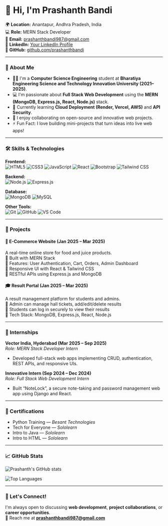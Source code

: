 
# 👋 Hi, I'm Prashanth Bandi

🌍 **Location:** Anantapur, Andhra Pradesh, India  
💻 **Role:** MERN Stack Developer  
📧 **Email:** [prashanthbandi987@gmail.com](mailto:prashanthbandi987@gmail.com)  
🔗 **LinkedIn:** [Your LinkedIn Profile](#)  
🔗 **GitHub:** [github.com/prashanthbandi](#)

---

### 🚀 About Me

- 👨‍🎓 I'm a **Computer Science Engineering** student at **Bharatiya Engineering Science and Technology Innovation University (2021–2025)**.  
- 💻 I'm passionate about **Full Stack Web Development** using the **MERN (MongoDB, Express.js, React, Node.js)** stack.  
- 🌱 Currently learning **Cloud Deployment (Render, Vercel, AWS)** and **API Security**.  
- 🤝 I enjoy collaborating on open-source and innovative web projects.  
- ⚡ Fun Fact: I love building mini-projects that turn ideas into live web apps!

---

### 🛠️ Skills & Technologies

**Frontend:**  
![HTML5](https://img.shields.io/badge/-HTML5-E34F26?logo=html5&logoColor=white)
![CSS3](https://img.shields.io/badge/-CSS3-1572B6?logo=css3)
![JavaScript](https://img.shields.io/badge/-JavaScript-F7DF1E?logo=javascript&logoColor=black)
![React](https://img.shields.io/badge/-React-61DAFB?logo=react&logoColor=black)
![Bootstrap](https://img.shields.io/badge/-Bootstrap-563D7C?logo=bootstrap&logoColor=white)
![Tailwind CSS](https://img.shields.io/badge/-TailwindCSS-38B2AC?logo=tailwind-css&logoColor=white)

**Backend:**  
![Node.js](https://img.shields.io/badge/-Node.js-339933?logo=node.js&logoColor=white)
![Express.js](https://img.shields.io/badge/-Express.js-000000?logo=express&logoColor=white)

**Database:**  
![MongoDB](https://img.shields.io/badge/-MongoDB-47A248?logo=mongodb&logoColor=white)
![MySQL](https://img.shields.io/badge/-MySQL-4479A1?logo=mysql&logoColor=white)

**Other Tools:**  
![Git](https://img.shields.io/badge/-Git-F05032?logo=git&logoColor=white)
![GitHub](https://img.shields.io/badge/-GitHub-181717?logo=github)
![VS Code](https://img.shields.io/badge/-VS%20Code-007ACC?logo=visual-studio-code&logoColor=white)

---

### 💼 Projects

#### 🛒 E-Commerce Website (Jan 2025 – Mar 2025)
A real-time online store for food and juice products.  
🔹 Built with MERN Stack  
🔹 Features: User Authentication, Cart, Orders, Admin Dashboard  
🔹 Responsive UI with React & Tailwind CSS  
🔹 RESTful APIs using Express.js and MongoDB

#### 🎓 Result Portal (Jan 2025 – Mar 2025)
A result management platform for students and admins.  
🔹 Admin can manage hall tickets, add/edit/delete results  
🔹 Students can log in securely to view their results  
🔹 Tech Stack: MongoDB, Express.js, React, Node.js

---

### 💼 Internships

**Vector India, Hyderabad (Mar 2025 – Sep 2025)**  
*Role: MERN Stack Developer Intern*  
- Developed full-stack web apps implementing CRUD, authentication, REST APIs, and responsive UIs.

**Innovative Intern (Sep 2024 – Dec 2024)**  
*Role: Full Stack Web Development Intern*  
- Built “NoteLock”, a secure note-taking and password management web app using Django and React.

---

### 🧠 Certifications

- Python Training — *Besant Technologies*  
- Tech for Everyone — *Sololearn*  
- Intro to Java — *Sololearn*  
- Intro to HTML — *Sololearn*

---

### 📈 GitHub Stats

![Prashanth's GitHub stats](https://github-readme-stats.vercel.app/api?username=prashanthbandi&show_icons=true&theme=tokyonight)

![Top Languages](https://github-readme-stats.vercel.app/api/top-langs/?username=prashanthbandi&layout=compact&theme=tokyonight)

---

### 💬 Let's Connect!
I'm always open to discussing **web development**, **project collaborations**, or **career opportunities**.  
📧 Reach me at **[prashanthbandi987@gmail.com](mailto:prashanthbandi987@gmail.com)**
